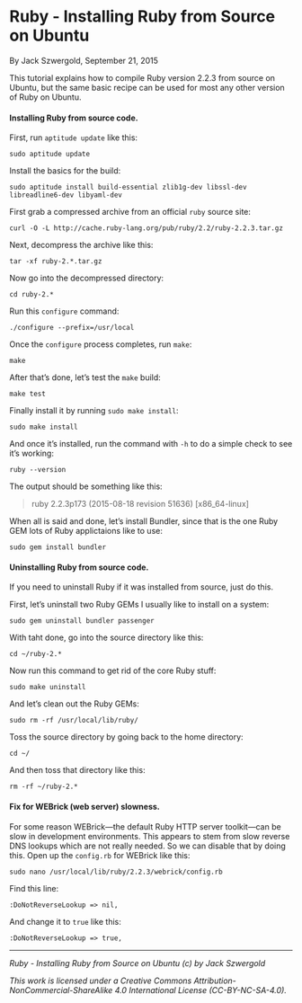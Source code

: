 # Ruby - Installing Ruby from Source on Ubuntu

By Jack Szwergold, September 21, 2015

This tutorial explains how to compile Ruby version 2.2.3 from source on Ubuntu, but the same basic recipe can be used for most any other version of Ruby on Ubuntu.

#### Installing Ruby from source code.

First, run `aptitude update` like this:

    sudo aptitude update

Install the basics for the build:

    sudo aptitude install build-essential zlib1g-dev libssl-dev libreadline6-dev libyaml-dev

First grab a compressed archive from an official `ruby` source site:

    curl -O -L http://cache.ruby-lang.org/pub/ruby/2.2/ruby-2.2.3.tar.gz

Next, decompress the archive like this:

    tar -xf ruby-2.*.tar.gz

Now go into the decompressed directory:

    cd ruby-2.*

Run this `configure` command:

    ./configure --prefix=/usr/local

Once the `configure` process completes, run `make`:

    make

After that’s done, let’s test the `make` build:

    make test

Finally install it by running `sudo make install`:

    sudo make install

And once it’s installed, run the command with `-h` to do a simple check to see it’s working:

    ruby --version

The output should be something like this:

> ruby 2.2.3p173 (2015-08-18 revision 51636) [x86_64-linux]

When all is said and done, let’s install Bundler, since that is the one Ruby GEM lots of Ruby applictaions like to use:

    sudo gem install bundler

#### Uninstalling Ruby from source code.

If you need to uninstall Ruby if it was installed from source, just do this.

First, let’s uninstall two Ruby GEMs I usually like to install on a system:

    sudo gem uninstall bundler passenger

With taht done, go into the source directory like this:

    cd ~/ruby-2.*

Now run this command to get rid of the core Ruby stuff:

    sudo make uninstall

And let’s clean out the Ruby GEMs:

    sudo rm -rf /usr/local/lib/ruby/

Toss the source directory by going back to the home directory:

    cd ~/

And then toss that directory like this:

    rm -rf ~/ruby-2.*

#### Fix for WEBrick (web server) slowness.

For some reason WEBrick—the default Ruby HTTP server toolkit—can be slow in development environments. This appears to stem from slow reverse DNS lookups which are not really needed. So we can disable that by doing this. Open up the `config.rb` for WEBrick like this:

    sudo nano /usr/local/lib/ruby/2.2.3/webrick/config.rb

Find this line:

    :DoNotReverseLookup => nil,

And change it to `true` like this:

    :DoNotReverseLookup => true,

***

*Ruby - Installing Ruby from Source on Ubuntu (c) by Jack Szwergold*

*This work is licensed under a Creative Commons Attribution-NonCommercial-ShareAlike 4.0 International License (CC-BY-NC-SA-4.0).*
